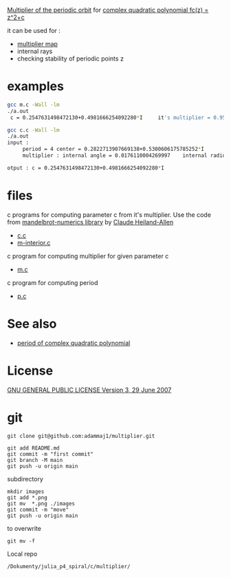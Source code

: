 

[Multiplier of the periodic orbit](https://en.wikipedia.org/wiki/Periodic_points_of_complex_quadratic_mappings#Stability_of_periodic_points_(orbit)_-_multiplier) for [complex quadratic polynomial fc(z) = z^2+c](https://en.wikipedia.org/wiki/Complex_quadratic_polynomial)

it can be used for : 
* [multiplier map](https://commons.wikimedia.org/wiki/File:Mandelbrot_set_-_multiplier_map.png)
* internal rays
* checking stability of periodic points z


# examples

```bash
gcc m.c -Wall -lm
./a.out
 c = 0.2547631498472130+0.4981666254092280*I 	 it's multiplier = 0.9527732719049150+0.1058597981813492*I 	 internal radius r = 0.9586361168490332 	 internal angle = 0.0176110004269997  period = 4
```

```bash
gcc c.c -Wall -lm
./a.out
input : 
	 period = 4 center = 0.2822713907669138+0.5300606175785252*I
	 multiplier : internal angle = 0.0176110004269997 	 internal radius = 0.9586361168490332

otput : c = 0.2547631498472130+0.4981666254092280*I
```




# files

c programs for computing parameter c from it's multiplier. Use the code from [mandelbrot-numerics library](https://code.mathr.co.uk/mandelbrot-numerics) by [Claude Heiland-Allen](https://mathr.co.uk/)
* [c.c](./src/c.c) 
* [m-interior.c](./src/m-interior.c) 

c program for computing multiplier for given parameter c
* [m.c](./src/m.c) 

c program for computing period
* [p.c](./src/p.c)


# See also
* [period of complex quadratic polynomial](https://github.com/adammaj1/period_complex_quadratic_polynomial) 



# License
[GNU GENERAL PUBLIC LICENSE Version 3, 29 June 2007](./src/LICENSE.txt)

# git 


```git
git clone git@github.com:adammaj1/multiplier.git
```



```git
git add README.md
git commit -m "first commit"
git branch -M main
git push -u origin main
```




subdirectory

```git
mkdir images
git add *.png
git mv  *.png ./images
git commit -m "move"
git push -u origin main
```


to overwrite

```git
git mv -f 
```

Local repo 
```
/Dokumenty/julia_p4_spiral/c/multiplier/
```


